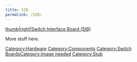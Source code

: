 ```yaml
---
title: SIB
permalink: /SIB/
---
```


[thumb|right|Switch Interface Board (SIB)](/Image:SIB_Front.jpg "wikilink")

More stuff here.

[Category:Hardware](/Category:Hardware "wikilink") [Category:Components](/Category:Components "wikilink") [Category:Switch Boards](/Category:Switch_Boards "wikilink")[Category:Image needed](/Category:Image_needed "wikilink") [Category:Stub](/Category:Stub "wikilink")